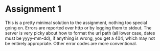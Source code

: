 # Assignment 1

This is a pretty minimal solution to the assignment, nothing too special going on. Errors are reported over http or by logging them to stdout. The server is very picky about how to format the url path (all lower case, dates must be yyyy-mm-dd), if anything is wrong, you get a 404, which may not be entirely appropriate. Other error codes are more conventional.
